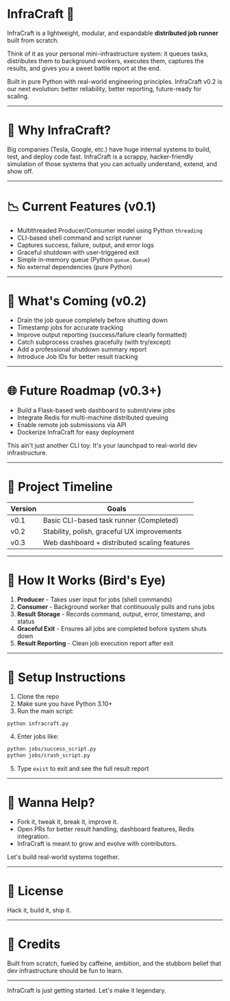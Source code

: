 # InfraCraft 🔧

InfraCraft is a lightweight, modular, and expandable **distributed job runner** built from scratch. 

Think of it as your personal mini-infrastructure system: it queues tasks, distributes them to background workers, executes them, captures the results, and gives you a sweet battle report at the end.

Built in pure Python with real-world engineering principles. 
InfraCraft v0.2 is our next evolution: better reliability, better reporting, future-ready for scaling.

---

# 🔄 Why InfraCraft?

Big companies (Tesla, Google, etc.) have huge internal systems to build, test, and deploy code fast. 
InfraCraft is a scrappy, hacker-friendly simulation of those systems that you can actually understand, extend, and show off.

---

# 📉 Current Features (v0.1)

- Multithreaded Producer/Consumer model using Python `threading`
- CLI-based shell command and script runner
- Captures success, failure, output, and error logs
- Graceful shutdown with user-triggered exit
- Simple in-memory queue (Python `queue.Queue`)
- No external dependencies (pure Python)

---

# 🎉 What's Coming (v0.2)

- Drain the job queue completely before shutting down
- Timestamp jobs for accurate tracking
- Improve output reporting (success/failure clearly formatted)
- Catch subprocess crashes gracefully (with try/except)
- Add a professional shutdown summary report
- Introduce Job IDs for better result tracking

---

# 🌐 Future Roadmap (v0.3+)

- Build a Flask-based web dashboard to submit/view jobs
- Integrate Redis for multi-machine distributed queuing
- Enable remote job submissions via API
- Dockerize InfraCraft for easy deployment

This ain't just another CLI toy. It's your launchpad to real-world dev infrastructure. 

---

# 📅 Project Timeline

| Version | Goals |
|---------|------|
| v0.1    | Basic CLI-based task runner (Completed) |
| v0.2    | Stability, polish, graceful UX improvements |
| v0.3    | Web dashboard + distributed scaling features |

---

# 🔧 How It Works (Bird's Eye)

1. **Producer** - Takes user input for jobs (shell commands)
2. **Consumer** - Background worker that continuously pulls and runs jobs
3. **Result Storage** - Records command, output, error, timestamp, and status
4. **Graceful Exit** - Ensures all jobs are completed before system shuts down
5. **Result Reporting** - Clean job execution report after exit

---

# 🚀 Setup Instructions

1. Clone the repo
2. Make sure you have Python 3.10+
3. Run the main script:

```bash
python infracraft.py
```

4. Enter jobs like:

```bash
python jobs/success_script.py
python jobs/crash_script.py
```

5. Type `exist` to exit and see the full result report

---

# 🎉 Wanna Help?

- Fork it, tweak it, break it, improve it.
- Open PRs for better result handling, dashboard features, Redis integration.
- InfraCraft is meant to grow and evolve with contributors.

Let's build real-world systems together.

---

# 🔗 License

Hack it, build it, ship it.

---

# 🌟 Credits

Built from scratch, fueled by caffeine, ambition, and the stubborn belief that dev infrastructure should be fun to learn.

---

InfraCraft is just getting started. Let's make it legendary.

